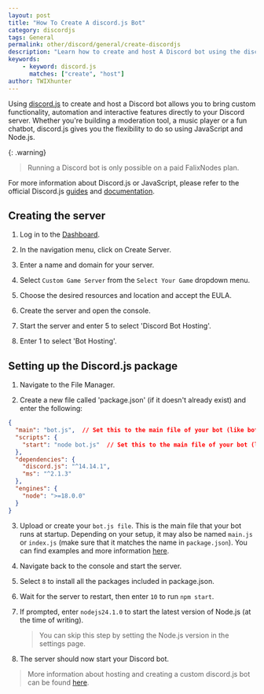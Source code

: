 ```yaml
---
layout: post
title: "How To Create A discord.js Bot"
category: discordjs
tags: General
permalink: other/discord/general/create-discordjs
description: "Learn how to create and host A Discord bot using the discord.js package"
keywords:
    - keyword: discord.js
      matches: ["create", "host"]
author: TWIXhunter
---
```


Using [discord.js](https://discord.js.org) to create and host a Discord bot allows you to bring custom functionality, automation and interactive features directly to your Discord server. Whether you're building a moderation tool, a music player or a fun chatbot, discord.js gives you the flexibility to do so using JavaScript and Node.js.

{: .warning}
> Running a Discord bot is only possible on a paid FalixNodes plan.

For more information about Discord.js or JavaScript, please refer to the official Discord.js [guides](https://discordjs.guide/#before-you-begin) and [documentation](https://discord.js.org/docs/packages/discord.js/14.19.3).

## Creating the server
1. Log in to the [Dashboard](https://client.falixnodes.net/).

2. In the navigation menu, click on Create Server.

3. Enter a name and domain for your server.

4. Select `Custom Game Server` from the `Select Your Game` dropdown menu.

5. Choose the desired resources and location and accept the EULA.

5. Create the server and open the console.

6. Start the server and enter 5 to select 'Discord Bot Hosting'.

7. Enter 1 to select 'Bot Hosting'.

## Setting up the Discord.js package
1. Navigate to the File Manager.

2. Create a new file called 'package.json' (if it doesn't already exist) and enter the following:

```json
{
  "main": "bot.js",  // Set this to the main file of your bot (like bot.js, main.js or index.js)
  "scripts": {
    "start": "node bot.js"  // Set this to the main file of your bot (like bot.js, main.js or index.js)
  },
  "dependencies": {
    "discord.js": "^14.14.1",
    "ms": "^2.1.3"
  },
  "engines": {
    "node": ">=18.0.0"
  }
}
```

3. Upload or create your `bot.js file`. This is the main file that your bot runs at startup. Depending on your setup, it may also be named `main.js` or `index.js` (make sure that it matches the name in `package.json`). You can find examples and more information [here](https://discordjs.guide/creating-your-bot/main-file.html#running-your-application).

4. Navigate back to the console and start the server.

5. Select `8` to install all the packages included in package.json.

6. Wait for the server to restart, then enter `10` to run `npm start`.

7. If prompted, enter `nodejs24.1.0` to start the latest version of Node.js (at the time of writing).

    > You can skip this step by setting the Node.js version in the settings page.

8. The server should now start your Discord bot.

> More information about hosting and creating a custom discord.js bot can be found [here](https://discordjs.guide/creating-your-bot/).